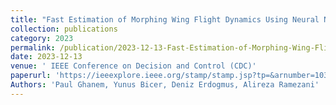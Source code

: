 ```yaml
---
title: "Fast Estimation of Morphing Wing Flight Dynamics Using Neural Networks and Cubature Rules"
collection: publications
category: 2023
permalink: /publication/2023-12-13-Fast-Estimation-of-Morphing-Wing-Flight-Dynamics-Using-Neural-Networks-and-Cubature Rules
date: 2023-12-13
venue: ' IEEE Conference on Decision and Control (CDC)'
paperurl: 'https://ieeexplore.ieee.org/stamp/stamp.jsp?tp=&arnumber=10384125'
Authors: 'Paul Ghanem, Yunus Bicer, Deniz Erdogmus, Alireza Ramezani'
---
```


